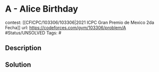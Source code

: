 # A - Alice Birthday

contest: [[CFICPC/103306/103306|2021 ICPC Gran Premio de Mexico 2da Fecha]]
url: https://codeforces.com/gym/103306/problem/A
#Status/UNSOLVED
Tags: #

## Description

## Solution

